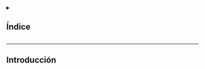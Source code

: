 <details>
  <summary><h2>Índice</h2></summary>
  
 - [Introducción](#introducción)
</details>

---

## Introducción












































































